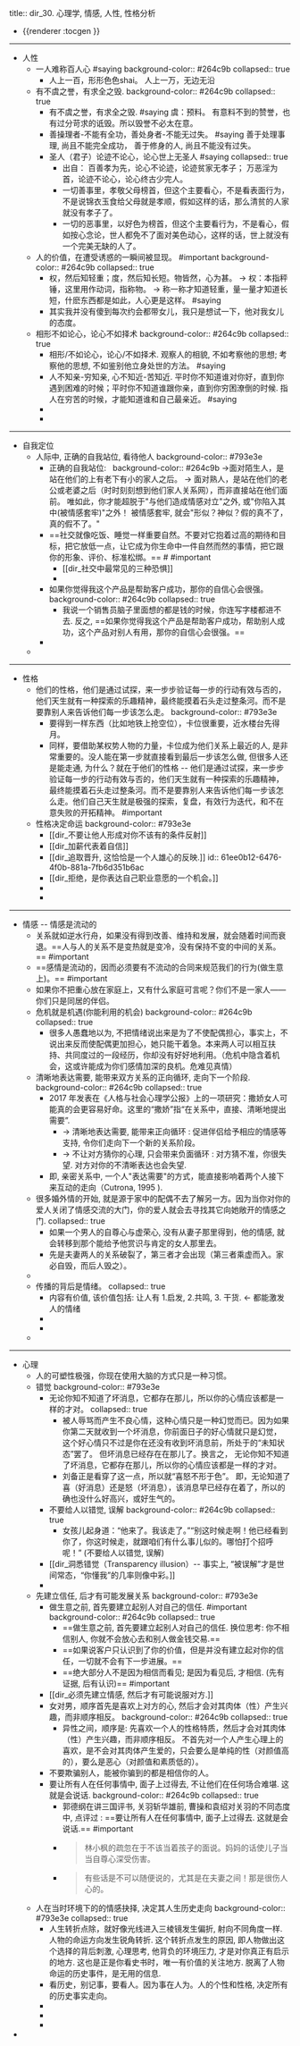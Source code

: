 title:: dir_30. 心理学, 情感, 人性, 性格分析

- {{renderer :tocgen }}
- ---
- 人性
	- 一人难称百人心 #saying
	  background-color:: #264c9b
	  collapsed:: true
		- 人上一百，形形色色shai。 人上一万，无边无沿
	- 有不虞之誉，有求全之毁.
	  background-color:: #264c9b
	  collapsed:: true
		- 有不虞之誉，有求全之毁.  #saying
		  虞：预料。
		  有意料不到的赞誉，也有过分苛求的诋毁。所以毁誉不必太在意。
		- 善操理者-不能有全功，善处身者-不能无过失。 #saying
		  善于处理事理, 尚且不能完全成功，
		  善于修身的人, 尚且不能没有过失。
		- 圣人（君子）论迹不论心，论心世上无圣人 #saying
		  collapsed:: true
			- 出自：
			  百善孝为先，论心不论迹，论迹贫家无孝子；
			  万恶淫为首，论迹不论心，论心终古少完人。
			- 一切善事里，孝敬父母榜首，但这个主要看心，不是看表面行为，不是说锦衣玉食给父母就是孝顺，假如这样的话，那么清贫的人家就没有孝子了。
			- 一切的恶事里，以好色为榜首，但这个主要看行为，不是看心，假如按心念论，世人都免不了面对美色动心，这样的话，世上就没有一个完美无缺的人了。
	- 人的价值，在遭受诱惑的一瞬间被显现。 #important
	  background-color:: #264c9b
	  collapsed:: true
		- 权，然后知轻重；度，然后知长短。物皆然，心为甚。
		  → 权：本指秤锤，这里用作动词，指称物。
		  → 称一称才知道轻重，量一量才知道长短，什麽东西都是如此，人心更是这样。 #saying
		- 其实我并没有傻到每次约会都带女儿，我只是想试一下，他对我女儿的态度。
	- 相形不如论心，论心不如择术
	  background-color:: #264c9b
	  collapsed:: true
		- 相形/不如论心，论心/不如择术.
		  观察人的相貌, 不如考察他的思想; 考察他的思想, 不如鉴别他立身处世的方法。 #saying
		- 人不知亲-穷知亲, 心不知近-苦知近.
		  平时你不知道谁对你好，直到你遇到困难的时候；平时你不知道谁跟你亲，直到你穷困潦倒的时候.
		  指人在穷苦的时候，才能知道谁和自己最亲近。 #saying
		-
		-
- ---
- 自我定位
	- 人际中, 正确的自我站位, 看待他人
	  background-color:: #793e3e
		- 正确的自我站位:  
		  background-color:: #264c9b
		  ->面对陌生人，是站在他们的上有老下有小的家人之后。
		  -> 面对熟人，是站在他们的老公或老婆之后（时时刻刻想到他们家人关系网），而非直接站在他们面前。
		  唯如此，你才能超脱于"与他们造成情感对立"之外, 或"你陷入其中(被情感套牢)"之外！
		  被情感套牢, 就会"形似？神似？假的真不了，真的假不了。"
		- ==社交就像吃饭、睡觉一样重要自然。不要对它抱着过高的期待和目标，把它放低一点，让它成为你生命中一件自然而然的事情，把它跟你的形象、评价、标准松绑。==  # #important
			- [[dir_社交中最常见的三种恐惧]]
			-
		- 如果你觉得我这个产品是帮助客户成功，那你的自信心会很强。
		  background-color:: #264c9b
		  collapsed:: true
			- 我说一个销售员脑子里面想的都是钱的时候，你连写字楼都进不去. 反之, ==如果你觉得我这个产品是帮助客户成功，帮助别人成功，这个产品对别人有用，那你的自信心会很强。==
		-
	-
- ---
- 性格
	- 他们的性格，他们是通过试探，来一步步验证每一步的行动有效与否的，他们天生就有一种探索的乐趣精神，最终能摸着石头走过整条河。而不是要靠别人来告诉他们每一步该怎么走。
	  background-color:: #793e3e
		- 要得到一样东西（比如地铁上抢空位），卡位很重要，近水楼台先得月。
		- 同样，要借助某权势人物的力量，卡位成为他们关系上最近的人, 是非常重要的。没人能在第一步就直接看到最后一步该怎么做, 但很多人还是能走通, 为什么？就在于他们的性格 -- 他们是通过试探，来一步步验证每一步的行动有效与否的，他们天生就有一种探索的乐趣精神，最终能摸着石头走过整条河。而不是要靠别人来告诉他们每一步该怎么走。他们自己天生就是极强的探索，复盘，有效行为迭代，和不在意失败的开拓精神。 #important
	- 性格决定命运
	  background-color:: #793e3e
		- [[dir_不要让他人形成对你不该有的条件反射]]
		- [[dir_加薪代表着自信]]
		- [[dir_追取晋升, 这恰恰是一个人雄心的反映.]]
		  id:: 61ee0b12-6476-4f0b-881a-7fb6d351b6ac
		- [[dir_拒绝，是你表达自己职业意愿的一个机会。]]
		-
		-
- ---
- 情感 -- 情感是流动的
	- 关系就如逆水行舟，如果没有得到改善、维持和发展，就会随着时间而衰退。==人与人的关系不是变热就是变冷，没有保持不变的中间的关系。== #important
	- ==感情是流动的，因而必须要有不流动的合同来规范我们的行为(做生意上)。== #important
	- 如果你不把重心放在家庭上，又有什么家庭可言呢？你们不是一家人——你们只是同居的伴侣。
	- 危机就是机遇(你能利用的机会)
	  background-color:: #264c9b
	  collapsed:: true
		- 很多人愚蠢地以为, 不把情绪说出来是为了不使配偶担心，事实上，不说出来反而使配偶更加担心，她只能干着急。本来两人可以相互扶持、共同度过的一段经历，你却没有好好地利用。（危机中隐含着机会，这或许能成为你们感情加深的良机。危难见真情）
	- 清晰地表达需要, 能带来双方关系的正向循环, 走向下一个阶段.
	  background-color:: #264c9b
	  collapsed:: true
		- 2017 年发表在《人格与社会心理学公报》上的一项研究：撒娇女人可能真的会更容易好命。这里的“撒娇”指“在关系中，直接、清晰地提出需要”.
			- -> 清晰地表达需要, 能带来正向循环 :  促进伴侣给予相应的情感等支持, 令你们走向下一个新的关系阶段。
			- -> 不让对方猜你的心理, 只会带来负面循环 : 对方猜不准，你很失望. 对方对你的不清晰表达也会失望.
		- 即, 亲密关系中, 一个人"表达需要"的方式，能直接影响着两个人接下来互动的走向（Cutrona, 1995 ).
	- 很多婚外情的开始, 就是源于家中的配偶不去了解另一方。因为当你对你的爱人关闭了情感交流的大门，你的爱人就会去寻找其它向她敞开的情感之门.
	  collapsed:: true
		- 如果一个男人的自尊心与虚荣心, 没有从妻子那里得到，他的情感, 就会转移到那个能给予他赏识与肯定的女人那里去。
		- 先是夫妻两人的关系破裂了，第三者才会出现（第三者乘虚而入。家必自毁，而后人毁之）。
	-
	- 传播的背后是情绪。
	  collapsed:: true
		- 内容有价值, 该价值包括: 让人有 1.启发, 2.共鸣, 3. 干货. <- 都能激发人的情绪
		-
		-
	-
- ---
- 心理
	- 人的可塑性极强，你现在使用大脑的方式只是一种习惯。
	- 错觉
	  background-color:: #793e3e
		- 无论你知不知道了坏消息，它都存在那儿，所以你的心情应该都是一样的才对。
		  collapsed:: true
			- 被人辱骂而产生不良心情，这种心情只是一种幻觉而已。因为如果你第二天就收到一个坏消息，你前面日子的好心情就只是幻觉， 这个好心情只不过是你在还没有收到坏消息前，所处于的“未知状态”罢了。 但坏消息已经存在在那儿了。换言之， 无论你知不知道了坏消息，它都存在那儿，所以你的心情应该都是一样的才对。
			- 刘备正是看穿了这一点，所以就“喜怒不形于色”。 即，无论知道了喜（好消息）还是怒（坏消息），该消息早已经存在着了，所以的确也没什么好高兴，或好生气的。
		- 不要给人以错觉, 误解
		  background-color:: #264c9b
		  collapsed:: true
			- 女孩儿起身道：“他来了。我该走了。”“别这时候走啊！他已经看到你了，你这时候走，就跟咱们有什么事儿似的。哪怕打个招呼呢！” (不要给人以错觉, 误解)
		- [[dir_洞悉错觉（Transparency illusion）-- 事实上, “被误解”才是世间常态，“你懂我”的几率则像中彩。]]
		-
	- 先建立信任, 后才有可能发展关系
	  background-color:: #793e3e
		- 做生意之前, 首先要建立起别人对自己的信任. #important
		  background-color:: #264c9b
		  collapsed:: true
			- ==做生意之前, 首先要建立起别人对自己的信任. 换位思考: 你不相信别人, 你就不会放心去和别人做金钱交易.==
			- ==如果说客户只认识到了你的价值，但是并没有建立起对你的信任，一切就不会有下一步进展。==
			- ==绝大部分人不是因为相信而看见; 是因为看见后, 才相信. (先有证据, 后有认识)== #important
		- [[dir_必须先建立情感, 然后才有可能说服对方.]]
		- 女对男，顺序首先是喜欢上对方的心, 然后才会对其肉体（性）产生兴趣，而非顺序相反。
		  background-color:: #264c9b
		  collapsed:: true
			- 异性之间，顺序是: 先喜欢一个人的性格特质，然后才会对其肉体（性）产生兴趣，而非顺序相反。 不首先对一个人产生心理上的喜欢，是不会对其肉体产生爱的，只会要么是单纯的性（对颜值高的），要么是恶心（对颜值和素质低的）。
		- 不要欺骗别人，能被你骗到的都是相信你的人。
		- 要让所有人在任何事情中, 面子上过得去, 不让他们在任何场合难堪. 这就是会说话.
		  background-color:: #264c9b
		  collapsed:: true
			- 郭德纲在讲三国评书, 关羽斩华雄前, 曹操和袁绍对关羽的不同态度中, 点评过 : ==要让所有人在任何事情中, 面子上过得去. 这就是会说话.== #important
			- > 林小枫的疏忽在于不该当着孩子的面说。妈妈的话使儿子当当自尊心深受伤害。
			- > 有些话是不可以随便说的，尤其是在夫妻之间！那是很伤人心的。
	- 人在当时环境下的的情感抉择, 决定其人生历史走向
	  background-color:: #793e3e
	  collapsed:: true
		- 人生转折点除，就好像光线进入三棱镜发生偏折, 射向不同角度一样. 人物的命运方向发生锐角转折. 这个转折点发生的原因, 即人物做出这个选择的背后刺激, 心理思考, 他背负的环境压力, 才是对你真正有启示的地方. 这也是正是你看史书时，唯一有价值的关注地方. 脱离了人物命运的历史事件，是无用的信息.
		- 看历史，别记事，要看人。因为事在人为。人的个性和性格, 决定所有的历史事实走向。
		-
		-
		-
-